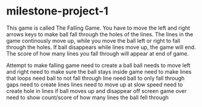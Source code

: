 # milestone-project-1
This game is called The Falling Game. You have to move the left and right arrows keys to make ball fall through the holes of the lines. The lines in the game continously move up, while you move the ball left or right to fall through the holes. If ball disappears while lines move up, the game will end. The score of how many lines you fall through will appear at end of game.








Attempt to make falling game
need to create a ball
ball needs to move left and right
need to make sure the ball stays inside game
need to make lines that loops 
need ball to not fall through line
need ball to only fall through gaps
need to create lines
lines need to move up at slow speed 
need to create hole in lines
if ball moves up and disappear off screen game over
need to show count/score of how many lines the ball fell through